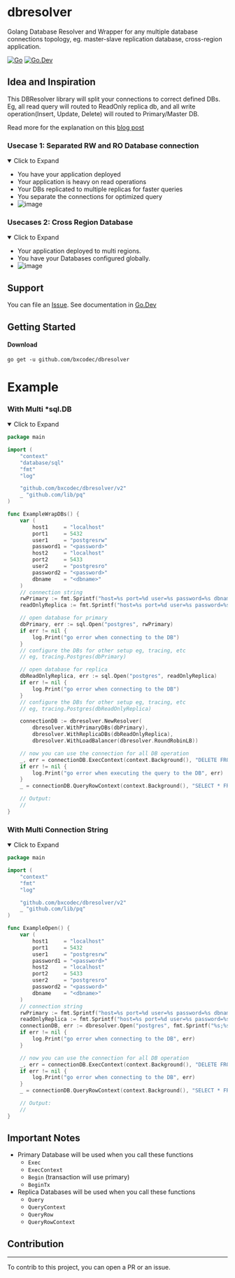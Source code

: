 # dbresolver

Golang Database Resolver and Wrapper for any multiple database connections topology, eg. master-slave replication database, cross-region application.

[![Go](https://github.com/bxcodec/dbresolver/actions/workflows/go.yml/badge.svg?branch=main)](https://github.com/bxcodec/dbresolver/actions/workflows/go.yml)
[![Go.Dev](https://img.shields.io/badge/go.dev-reference-007d9c?logo=go&logoColor=white)](https://pkg.go.dev/github.com/bxcodec/dbresolver?tab=doc)

## Idea and Inspiration

This DBResolver library will split your connections to correct defined DBs. Eg, all read query will routed to ReadOnly replica db, and all write operation(Insert, Update, Delete) will routed to Primary/Master DB.

Read more for the explanation on this [blog post](https://betterprogramming.pub/create-a-cross-region-rdbms-connection-library-with-dbresolver-5072bed6a7b8)

### Usecase 1: Separated RW and RO Database connection

<details open>

<summary>Click to Expand</summary>

- You have your application deployed
- Your application is heavy on read operations
- Your DBs replicated to multiple replicas for faster queries
- You separate the connections for optimized query
- ![image](https://user-images.githubusercontent.com/11002383/180010864-c9e2a0b6-520d-48d6-bf0d-490eb070e75d.png)

</details>

### Usecases 2: Cross Region Database

<details open>

<summary>Click to Expand</summary>

- Your application deployed to multi regions.
- You have your Databases configured globally.
- ![image](https://user-images.githubusercontent.com/11002383/179894026-7206cbb8-35d7-4fd9-9ce9-4e62bf1ec156.png)

</details>

## Support

You can file an [Issue](https://github.com/bxcodec/dbresolver/issues/new).
See documentation in [Go.Dev](https://pkg.go.dev/github.com/bxcodec/dbresolver?tab=doc)

## Getting Started

#### Download

```shell
go get -u github.com/bxcodec/dbresolver
```

# Example

### With Multi \*sql.DB

<details open>

<summary>Click to Expand</summary>

```go
package main

import (
	"context"
	"database/sql"
	"fmt"
	"log"

	"github.com/bxcodec/dbresolver/v2"
	_ "github.com/lib/pq"
)

func ExampleWrapDBs() {
	var (
		host1     = "localhost"
		port1     = 5432
		user1     = "postgresrw"
		password1 = "<password>"
		host2     = "localhost"
		port2     = 5433
		user2     = "postgresro"
		password2 = "<password>"
		dbname    = "<dbname>"
	)
	// connection string
	rwPrimary := fmt.Sprintf("host=%s port=%d user=%s password=%s dbname=%s sslmode=disable", host1, port1, user1, password1, dbname)
	readOnlyReplica := fmt.Sprintf("host=%s port=%d user=%s password=%s dbname=%s sslmode=disable", host2, port2, user2, password2, dbname)

	// open database for primary
	dbPrimary, err := sql.Open("postgres", rwPrimary)
	if err != nil {
		log.Print("go error when connecting to the DB")
	}
	// configure the DBs for other setup eg, tracing, etc
	// eg, tracing.Postgres(dbPrimary)

	// open database for replica
	dbReadOnlyReplica, err := sql.Open("postgres", readOnlyReplica)
	if err != nil {
		log.Print("go error when connecting to the DB")
	}
	// configure the DBs for other setup eg, tracing, etc
	// eg, tracing.Postgres(dbReadOnlyReplica)

	connectionDB := dbresolver.NewResolver(
		dbresolver.WithPrimaryDBs(dbPrimary),
		dbresolver.WithReplicaDBs(dbReadOnlyReplica),
		dbresolver.WithLoadBalancer(dbresolver.RoundRobinLB))

	// now you can use the connection for all DB operation
	_, err = connectionDB.ExecContext(context.Background(), "DELETE FROM book WHERE id=$1") // will use primaryDB
	if err != nil {
		log.Print("go error when executing the query to the DB", err)
	}
	_ = connectionDB.QueryRowContext(context.Background(), "SELECT * FROM book WHERE id=$1") // will use replicaReadOnlyDB

	// Output:
	//
}

```

</details>

### With Multi Connection String

<details open>

<summary>Click to Expand</summary>

```go
package main

import (
	"context"
	"fmt"
	"log"

	"github.com/bxcodec/dbresolver/v2"
	_ "github.com/lib/pq"
)

func ExampleOpen() {
	var (
		host1     = "localhost"
		port1     = 5432
		user1     = "postgresrw"
		password1 = "<password>"
		host2     = "localhost"
		port2     = 5433
		user2     = "postgresro"
		password2 = "<password>"
		dbname    = "<dbname>"
	)
	// connection string
	rwPrimary := fmt.Sprintf("host=%s port=%d user=%s password=%s dbname=%s sslmode=disable", host1, port1, user1, password1, dbname)
	readOnlyReplica := fmt.Sprintf("host=%s port=%d user=%s password=%s dbname=%s sslmode=disable", host2, port2, user2, password2, dbname)
	connectionDB, err := dbresolver.Open("postgres", fmt.Sprintf("%s;%s", rwPrimary, readOnlyReplica))
	if err != nil {
		log.Print("go error when connecting to the DB", err)
	}

	// now you can use the connection for all DB operation
	_, err = connectionDB.ExecContext(context.Background(), "DELETE FROM book WHERE id=$1") // will use primaryDB
	if err != nil {
		log.Print("go error when connecting to the DB", err)
	}
	_ = connectionDB.QueryRowContext(context.Background(), "SELECT * FROM book WHERE id=$1") // will use replicaReadOnlyDB

	// Output:
	//
}

```

</details>

## Important Notes

- Primary Database will be used when you call these functions
  - `Exec`
  - `ExecContext`
  - `Begin` (transaction will use primary)
  - `BeginTx`
- Replica Databases will be used when you call these functions
  - `Query`
  - `QueryContext`
  - `QueryRow`
  - `QueryRowContext`

## Contribution

---

To contrib to this project, you can open a PR or an issue.
